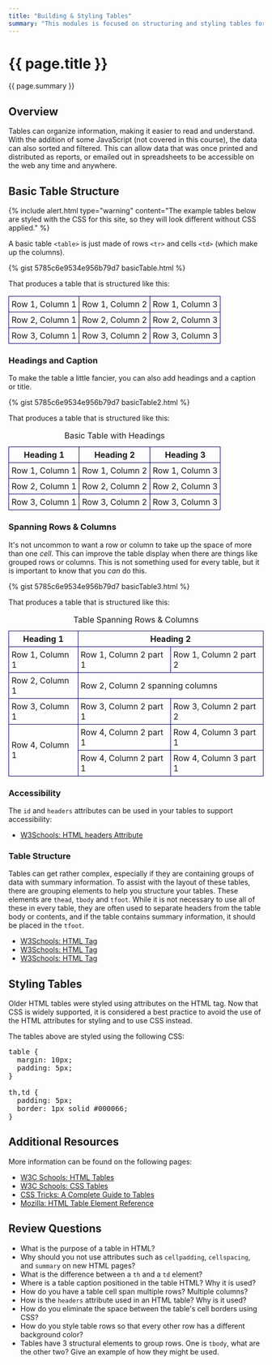 ```yaml
---
title: "Building & Styling Tables"
summary: "This modules is focused on structuring and styling tables for the web.  Tables are a common feature on web pages, organizing information to make it easier to read and understand."
---
```


# {{ page.title }}
{{ page.summary }}

## Overview
Tables can organize information, making it easier to read and understand.  With the addition of some JavaScript (not covered in this course), the data can also sorted and filtered.  This can allow data that was once printed and distributed as reports, or emailed out in spreadsheets to be accessible on the web any time and anywhere.  


## Basic Table Structure
{% include alert.html type="warning"
   content="The example tables below are styled with the CSS for this site, so they will look different without CSS applied."
%}

A basic table `<table>` is just made of rows `<tr>` and cells `<td>` (which make up the columns).

{% gist 5785c6e9534e956b79d7 basicTable.html %}

That produces a table that is structured like this:
<table class="style: margin: 10px; padding: 5px;">
    <tr>
        <td style="padding: 5px; border: 1px solid #000066;">Row 1, Column 1</td>
        <td style="padding: 5px; border: 1px solid #000066;">Row 1, Column 2</td>
        <td style="padding: 5px; border: 1px solid #000066;">Row 1, Column 3</td>
    </tr>
    <tr>
        <td style="padding: 5px; border: 1px solid #000066;">Row 2, Column 1</td>
        <td style="padding: 5px; border: 1px solid #000066;">Row 2, Column 2</td>
        <td style="padding: 5px; border: 1px solid #000066;">Row 2, Column 3</td>
    </tr>
    <tr>
        <td style="padding: 5px; border: 1px solid #000066;">Row 3, Column 1</td>
        <td style="padding: 5px; border: 1px solid #000066;">Row 3, Column 2</td>
        <td style="padding: 5px; border: 1px solid #000066;">Row 3, Column 3</td>
    </tr>
</table>


### Headings and Caption
To make the table a little fancier, you can also add headings and a caption or title.

{% gist 5785c6e9534e956b79d7 basicTable2.html %}

That produces a table that is structured like this:
<table class="style: margin: 10px; padding: 5px;">
    <caption>Basic Table with Headings</caption>
    <tr>
        <th style="padding: 5px; border: 1px solid #000066;">Heading 1</th>
        <th style="padding: 5px; border: 1px solid #000066;">Heading 2</th>
        <th style="padding: 5px; border: 1px solid #000066;">Heading 3</th>
    </tr>
    <tr>
        <td style="padding: 5px; border: 1px solid #000066;">Row 1, Column 1</td>
        <td style="padding: 5px; border: 1px solid #000066;">Row 1, Column 2</td>
        <td style="padding: 5px; border: 1px solid #000066;">Row 1, Column 3</td>
    </tr>
    <tr>
        <td style="padding: 5px; border: 1px solid #000066;">Row 2, Column 1</td>
        <td style="padding: 5px; border: 1px solid #000066;">Row 2, Column 2</td>
        <td style="padding: 5px; border: 1px solid #000066;">Row 2, Column 3</td>
    </tr>
    <tr>
        <td style="padding: 5px; border: 1px solid #000066;">Row 3, Column 1</td>
        <td style="padding: 5px; border: 1px solid #000066;">Row 3, Column 2</td>
        <td style="padding: 5px; border: 1px solid #000066;">Row 3, Column 3</td>
    </tr>
</table>


### Spanning Rows & Columns
It's not uncommon to want a row or column to take up the space of more than one *cell*.  This can improve the table display when there are things like grouped rows or columns. This is not something used for every table, but it is important to know that you *can* do this.

{% gist 5785c6e9534e956b79d7 basicTable3.html %}

That produces a table that is structured like this:
<table class="style: margin: 10px; padding: 5px;">
    <caption>Table Spanning Rows & Columns</caption>
    <tr>
        <th style="padding: 5px; border: 1px solid #000066;">Heading 1</th>
        <th style="padding: 5px; border: 1px solid #000066;" colspan="2">Heading 2</th>
    </tr>
    <tr>
        <td style="padding: 5px; border: 1px solid #000066;">Row 1, Column 1</td>
        <td style="padding: 5px; border: 1px solid #000066;">Row 1, Column 2 part 1</td>
        <td style="padding: 5px; border: 1px solid #000066;">Row 1, Column 2 part 2</td>
    </tr>
    <tr>
        <td style="padding: 5px; border: 1px solid #000066;">Row 2, Column 1</td>
        <td style="padding: 5px; border: 1px solid #000066;" colspan="2">Row 2, Column 2 spanning columns</td>
    </tr>
    <tr>
        <td style="padding: 5px; border: 1px solid #000066;">Row 3, Column 1</td>
        <td style="padding: 5px; border: 1px solid #000066;">Row 3, Column 2 part 1</td>
        <td style="padding: 5px; border: 1px solid #000066;">Row 3, Column 2 part 2</td>
    </tr>
    <tr>
        <td style="padding: 5px; border: 1px solid #000066;" rowspan="2">Row 4, Column 1</td>
        <td style="padding: 5px; border: 1px solid #000066;">Row 4, Column 2 part 1</td>
        <td style="padding: 5px; border: 1px solid #000066;">Row 4, Column 3 part 1</td>
    </tr>
    <tr>
        <td style="padding: 5px; border: 1px solid #000066;">Row 4, Column 2 part 1</td>
        <td style="padding: 5px; border: 1px solid #000066;">Row 4, Column 3 part 1</td>
    </tr>
</table>


### Accessibility
The `id` and `headers` attributes can be used in your tables to support accessibility:

 - [W3Schools: HTML <td> headers Attribute](https://www.w3schools.com/tags/att_td_headers.asp)


### Table Structure
Tables can get rather complex, especially if they are containing groups of data with summary information.  To assist with the layout of these tables, there are grouping elements to help you structure your tables.  These elements are `thead`, `tbody` and `tfoot`.  While it is not necessary to use all of these in every table, they are often used to separate headers from the table body or contents, and if the table contains summary information, it should be placed in the `tfoot`.

 - [W3Schools: HTML <thead> Tag](https://www.w3schools.com/tags/tag_thead.asp)
 - [W3Schools: HTML <tbody> Tag](https://www.w3schools.com/tags/tag_tbody.asp)
 - [W3Schools: HTML <tfoot> Tag](https://www.w3schools.com/tags/tag_tfoot.asp)


## Styling Tables
Older HTML tables were styled using attributes on the HTML tag.  Now that CSS is widely supported, it is considered a best practice to avoid the use of the HTML attributes for styling and to use CSS instead.  

The tables above are styled using the following CSS:
<pre>
table {
  margin: 10px;
  padding: 5px;
}

th,td {
  padding: 5px;
  border: 1px solid #000066;
}
</pre>


## Additional Resources
More information can be found on the following pages:

 - [W3C Schools: HTML Tables](https://www.w3schools.com/html/html_tables.asp)
 - [W3C Schools: CSS Tables](https://www.w3schools.com/css/css_table.asp)
 - [CSS Tricks: A Complete Guide to Tables](https://css-tricks.com/complete-guide-table-element/)
 - [Mozilla: HTML Table Element Reference](https://developer.mozilla.org/en-US/docs/Web/HTML/Element/table)


## Review Questions

 - What is the purpose of a table in HTML?  
 - Why should you not use attributes such as `cellpadding`, `cellspacing`, and `summary` on new HTML pages?
 - What is the difference between a `th` and a `td` element?
 - Where is a table caption positioned in the table HTML?  Why it is used?
 - How do you have a table cell span multiple rows?  Multiple columns?
 - How is the `headers` attribute used in an HTML table?  Why is it used?
 - How do you eliminate the space between the table's cell borders using CSS?
 - How do you style table rows so that every other row has a different background color?
 - Tables have 3 structural elements to group rows.  One is `tbody`, what are the other two? Give an example of how they might be used.
